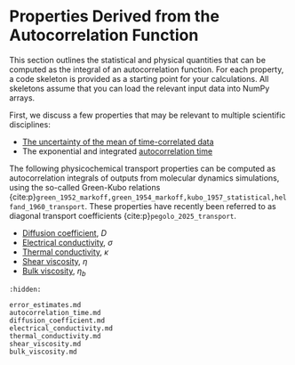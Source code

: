 # Properties Derived from the Autocorrelation Function

This section outlines the statistical and physical quantities
that can be computed as the integral of an autocorrelation function.
For each property, a code skeleton is provided as a starting point for your calculations.
All skeletons assume that you can load the relevant input data into NumPy arrays.

First, we discuss a few properties that may be relevant to multiple scientific disciplines:

- [The uncertainty of the mean of time-correlated data](error_estimates.md)
- The exponential and integrated [autocorrelation time](autocorrelation_time.md)

The following physicochemical transport properties can be computed
as autocorrelation integrals of outputs from molecular dynamics simulations,
using the so-called Green-Kubo relations
{cite:p}`green_1952_markoff,green_1954_markoff,kubo_1957_statistical,helfand_1960_transport`.
These properties have recently been referred to as diagonal transport coefficients {cite:p}`pegolo_2025_transport`.

- [Diffusion coefficient](diffusion_coefficient.md), $D$
- [Electrical conductivity](electrical_conductivity.md), $\sigma$
- [Thermal conductivity](thermal_conductivity.md), $\kappa$
- [Shear viscosity](shear_viscosity.md), $\eta$
- [Bulk viscosity](bulk_viscosity.md), $\eta_b$

```{toctree}
:hidden:

error_estimates.md
autocorrelation_time.md
diffusion_coefficient.md
electrical_conductivity.md
thermal_conductivity.md
shear_viscosity.md
bulk_viscosity.md
```
